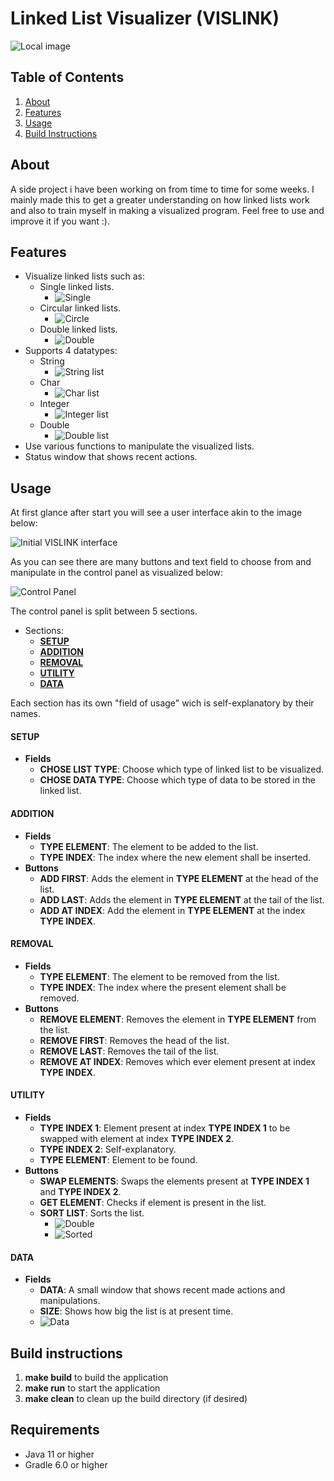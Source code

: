 # Linked List Visualizer (VISLINK)

![Local image](fullWindow.png)


## Table of Contents
1. [About](#about)
2. [Features](#features)
3. [Usage](#usage)
4. [Build Instructions](#build-instructions)

## About
A side project i have been working on from time to time for some weeks. I mainly made this to get a greater understanding on how linked lists work and also to train myself in making a visualized program. Feel free to use and improve it if you want :). 

## Features
- Visualize linked lists such as:
    - Single linked lists.
        - ![Single](singular.png)
    - Circular linked lists.
        - ![Circle](circular.png)
    - Double linked lists.
        - ![Double](doubly.png)
- Supports 4 datatypes:
    - String
        - ![String list](string.png)
    - Char
        - ![Char list](char.png)
    - Integer
        - ![Integer list](integer.png)
    - Double
        - ![Double list](double.png)
- Use various functions to manipulate the visualized lists.
- Status window that shows recent actions.

## Usage
At first glance after start you will see a user interface akin to the image below:

![Initial VISLINK interface](firstScreen.png)

As you can see there are many buttons and text field to choose from and manipulate in the control panel as visualized below:

![Control Panel](controlPanel.png)

The control panel is split between 5 sections.
- Sections:
    - [**SETUP**](#setup)
    - [**ADDITION**](#addition)
    - [**REMOVAL**](#removal)
    - [**UTILITY**](#utitily)
    - [**DATA**](#data)

Each section has its own "field of usage" wich is self-explanatory by their names.

#### SETUP
- **Fields**
    - **CHOSE LIST TYPE**: Choose which type of linked list to be visualized.
    - **CHOSE DATA TYPE**: Choose which type of data to be stored in the linked list.

#### ADDITION
- **Fields**
    - **TYPE ELEMENT**: The element to be added to the list.
    - **TYPE INDEX**: The index where the new element shall be inserted.
- **Buttons**
    - **ADD FIRST**: Adds the element in **TYPE ELEMENT** at the head of the list.
    - **ADD LAST**: Adds the element in **TYPE ELEMENT** at the tail of the list.
    - **ADD AT INDEX**: Add the element in **TYPE ELEMENT** at the index **TYPE INDEX**.

#### REMOVAL
- **Fields**
    - **TYPE ELEMENT**: The element to be removed from the list.
    - **TYPE INDEX**: The index where the present element shall be removed.
- **Buttons**
    - **REMOVE ELEMENT**: Removes the element in **TYPE ELEMENT** from the list.
    - **REMOVE FIRST**: Removes the head of the list.
    - **REMOVE LAST**: Removes the tail of the list.
    - **REMOVE AT INDEX**: Removes which ever element present at index **TYPE INDEX**.

#### UTILITY
- **Fields**
    - **TYPE INDEX 1**: Element present at index **TYPE INDEX 1** to be swapped with element at index **TYPE INDEX 2**.
    - **TYPE INDEX 2**: Self-explanatory.
    - **TYPE ELEMENT**: Element to be found.
- **Buttons**
    - **SWAP ELEMENTS**: Swaps the elements present at **TYPE INDEX 1** and **TYPE INDEX 2**.
    - **GET ELEMENT**: Checks if element is present in the list.
    - **SORT LIST**: Sorts the list.
        - ![Double](doubly.png)
        - ![Sorted](sorted.png)

#### DATA
- **Fields**
    - **DATA**: A small window that shows recent made actions and manipulations.
    - **SIZE**: Shows how big the list is at present time.
    - ![Data](data.png)

## Build instructions
1. **make build** to build the application
2. **make run** to start the application 
3. **make clean** to clean up the build directory (if desired)

## Requirements
- Java 11 or higher
- Gradle 6.0 or higher